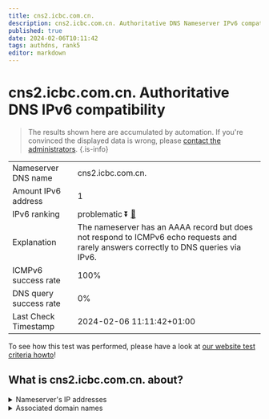 ```yaml
---
title: cns2.icbc.com.cn.
description: cns2.icbc.com.cn. Authoritative DNS Nameserver IPv6 compatibility
published: true
date: 2024-02-06T10:11:42
tags: authdns, rank5
editor: markdown
---
```


# cns2.icbc.com.cn. Authoritative DNS IPv6 compatibility

> The results shown here are accumulated by automation. If you're convinced the displayed data is wrong, please [contact the administrators](/howto/chat). 
{.is-info}




|   |   |
| - | - |
| Nameserver DNS name | cns2.icbc.com.cn.
| Amount IPv6 address | 1
| IPv6 ranking | problematic :arrow_double_down: [🔗](/howto/ranking) |
| Explanation | The nameserver has an AAAA record but does not respond to ICMPv6 echo requests and rarely answers correctly to DNS queries via IPv6. |
| ICMPv6 success rate | 100%|
| DNS query success rate | 0% |
| Last Check Timestamp | 2024-02-06 11:11:42+01:00 |

To see how this test was performed, please have a look at [our website test criteria howto](/howto/testcriteria/authdns)!


## What is cns2.icbc.com.cn. about?




<details>
<summary>Nameserver's IP addresses</summary>

2408:8606:1c00::fff0

</details>



<details>
<summary>Associated domain names</summary>

www.icbc-ltd.com

</details>
